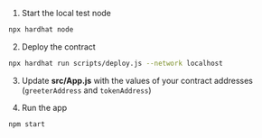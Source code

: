 1. Start the local test node

```sh
npx hardhat node
```

2. Deploy the contract

```sh
npx hardhat run scripts/deploy.js --network localhost
```

3. Update __src/App.js__ with the values of your contract addresses (`greeterAddress` and `tokenAddress`)

4. Run the app

```sh
npm start
```